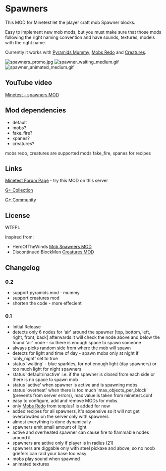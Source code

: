 # Spawners #
This MOD for Minetest let the player craft mob Spawner blocks.

Easy to implement new mob mods, but you must make sure that those mods following the right naming convention and have sounds, textures, models with the right name.

Currently it works with [Pyramids Mummy](https://forum.minetest.net/viewtopic.php?id=7063), [Mobs Redo](https://forum.minetest.net/viewtopic.php?f=11&t=9917) and [Creatures](https://forum.minetest.net/viewtopic.php?f=11&t=8638).

![spawners_promo.jpg](https://bitbucket.org/repo/y69Me7/images/3793257566-spawners_promo.jpg)
![spawner_waiting_medium.gif](https://bitbucket.org/repo/y69Me7/images/246761582-spawner_waiting_medium.gif) ![spawner_animated_medium.gif](https://bitbucket.org/repo/y69Me7/images/1359872529-spawner_animated_medium.gif)

## YouTube video ##
[Minetest - spawners MOD](https://youtu.be/TlaMVl0ZDtw)

## Mod dependencies ##
* default
* mobs?
* fake_fire?
* xpanes?
* creatures?

mobs redo, creatures are supported mods
fake_fire, xpanes for recipes

## Links ##
[Minetest Forum Page](https://forum.minetest.net/viewtopic.php?f=10&t=13727) - try this MOD on this server

[G+ Collection](https://plus.google.com/collection/06fEx)

[G+ Community](https://plus.google.com/communities/105201070842404099845)

## License ##
WTFPL

Inspired from:

* HeroOfTheWinds [Mob Spawners MOD](https://forum.minetest.net/viewtopic.php?f=9&t=10555)
* Discontinued BlockMen [Creatures MOD](https://github.com/BlockMen/creatures)

## Changelog ##
### 0.2 ###
* support pyramids mod - mummy
* support creatures mod
* shorten the code - more effecient

### 0.1 ###
* Initial Release
* detects only 6 nodes for 'air' around the spawner [top, bottom, left, right, front, back] afterwards it will check the node above and below the found 'air' node - so there is enough space to spawn someone
* always picks random side from where the mob will spawn
* detects for light and time of day - spawn mobs only at night if 'only_night' set to true
* status 'waiting' - blue sparkles, for not enough light (day spawners) or too much light for night spawners
* status 'default/inactive' i.e. if the spawner is closed from each side or there is no space to spawn mob
* status 'active' when spawner is active and is spawning mobs
* status 'overheat' when there is too much 'max_objects_per_block' (prevents from server errors), max value is taken from minetest.conf
* easy to configure, add and remove MODs for mobs
* only [Mobs Redo](https://github.com/tenplus1/mobs) from tenplus1 is added for now
* added recipes for all spawners, it's expensive so it will not get overcrowded on the server only with spawners 
* almost everything is done dynamically
* spawners emit small amount of light
* active and overheated spawner can cause fire to flammable nodes around it
* spawners are active only if player is in radius (21)
* spawners are diggable only with steel pickaxe and above, so no noob griefers can raid your base too easy
* mobs play sound when spawned
* animated textures
